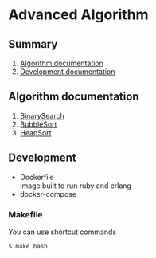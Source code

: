 # Advanced Algorithm 

<!-- *** -->
## Summary
1. [Algorithm documentation]()
2. [Development documentation]()

## Algorithm documentation
1. [BinarySearch](./_doc/binary_search.md)
2. [BubbleSort](./_doc/bubblesort.md)
3. [HeapSort](./_doc/heapsort.md)

## Development
* Dockerfile  
image built to run ruby ​​and erlang
* docker-compose   
### Makefile  
You can use shortcut commands

<!-- open shell terminal of docker -->
```shell
$ make bash
```

